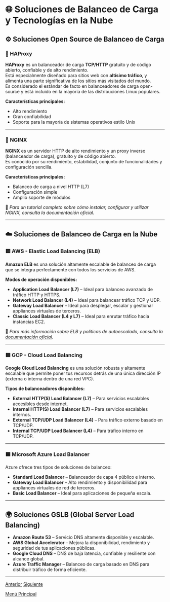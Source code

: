 # 🌐 Soluciones de Balanceo de Carga y Tecnologías en la Nube

## ⚙️ Soluciones Open Source de Balanceo de Carga

### 🧱 HAProxy

**HAProxy** es un balanceador de carga **TCP/HTTP** gratuito y de código abierto, confiable y de alto rendimiento.  
Está especialmente diseñado para sitios web con **altísimo tráfico**, y alimenta una parte significativa de los sitios más visitados del mundo.  
Es considerado el estándar de facto en balanceadores de carga open-source y está incluido en la mayoría de las distribuciones Linux populares.  

**Características principales:**
* Alto rendimiento
* Gran confiabilidad
* Soporte para la mayoría de sistemas operativos estilo Unix

---

### 🧭 NGINX

**NGINX** es un servidor HTTP de alto rendimiento y un proxy inverso (balanceador de carga), gratuito y de código abierto.  
Es conocido por su rendimiento, estabilidad, conjunto de funcionalidades y configuración sencilla.

**Características principales:**
* Balanceo de carga a nivel HTTP (L7)
* Configuración simple
* Amplio soporte de módulos

📘 *Para un tutorial completo sobre cómo instalar, configurar y utilizar NGINX, consulta la documentación oficial.*

---

## ☁️ Soluciones de Balanceo de Carga en la Nube

### 🟨 AWS - Elastic Load Balancing (ELB)

**Amazon ELB** es una solución altamente escalable de balanceo de carga que se integra perfectamente con todos los servicios de AWS.

**Modos de operación disponibles:**

* **Application Load Balancer (L7)** – Ideal para balanceo avanzado de tráfico HTTP y HTTPS.
* **Network Load Balancer (L4)** – Ideal para balancear tráfico TCP y UDP.
* **Gateway Load Balancer** – Ideal para desplegar, escalar y gestionar appliances virtuales de terceros.
* **Classic Load Balancer (L4 y L7)** – Ideal para enrutar tráfico hacia instancias EC2.

📘 *Para más información sobre ELB y políticas de autoescalado, consulta la [documentación oficial](https://docs.aws.amazon.com/elasticloadbalancing/).*

---

### 🟥 GCP - Cloud Load Balancing

**Google Cloud Load Balancing** es una solución robusta y altamente escalable que permite poner tus recursos detrás de una única dirección IP (externa o interna dentro de una red VPC).

**Tipos de balanceadores disponibles:**

* **External HTTP(S) Load Balancer (L7)** – Para servicios escalables accesibles desde internet.
* **Internal HTTP(S) Load Balancer (L7)** – Para servicios escalables internos.
* **External TCP/UDP Load Balancer (L4)** – Para tráfico externo basado en TCP/UDP.
* **Internal TCP/UDP Load Balancer (L4)** – Para tráfico interno en TCP/UDP.

---

### 🟦 Microsoft Azure Load Balancer

Azure ofrece tres tipos de soluciones de balanceo:

* **Standard Load Balancer** – Balanceador de capa 4 público e interno.
* **Gateway Load Balancer** – Alto rendimiento y disponibilidad para appliances virtuales de red de terceros.
* **Basic Load Balancer** – Ideal para aplicaciones de pequeña escala.

---

## 🌍 Soluciones GSLB (Global Server Load Balancing)

* **Amazon Route 53** – Servicio DNS altamente disponible y escalable.
* **AWS Global Accelerator** – Mejora la disponibilidad, rendimiento y seguridad de tus aplicaciones públicas.
* **Google Cloud DNS** – DNS de baja latencia, confiable y resiliente con alcance global.
* **Azure Traffic Manager** – Balanceo de carga basado en DNS para distribuir tráfico de forma eficiente.

---

[Anterior](https://github.com/wilfredoha/Software_Architecture_and_Design_of_Modern_Large_Scale_Systems/blob/main/04_Large_Scale_Systems_Architectural_Building_Blocks/01_DNS%2C_Load_Balancing_%26_GSLB.md)   [Siguiente](https://github.com/wilfredoha/Software_Architecture_and_Design_of_Modern_Large_Scale_Systems/blob/main/04_Large_Scale_Systems_Architectural_Building_Blocks/03_Message_Brokers.md)

[Menú Principal](https://github.com/wilfredoha/Software_Architecture_and_Design_of_Modern_Large_Scale_Systems/tree/main)